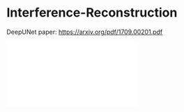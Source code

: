 # Interference-Reconstruction

DeepUNet paper:
https://arxiv.org/pdf/1709.00201.pdf




![Reconstruction/results.pdf](Reconstruction/results.pdf)
